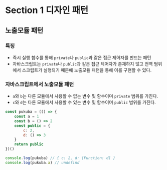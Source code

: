 # Section 1 디자인 패턴

## 노출모듈 패턴

### 특징
- 즉시 실행 함수를 통해 `private`나 `public`과 같은 접근 제어자를 만드는 패턴
- 자바스크립트는 `private`나 `public`과 같은 접근 제어자가 존재하지 않고 전역 범위에서 스크립트가 실행되기 때문에 노출모듈 패턴을 통해 이를 구현할 수 있다.

### 자바스크립트에서 노출모듈 패턴
- `a`와 `b`는 다른 모듈에서 사용할 수 없는 변수 및 함수이며 `private` 범위를 가진다.
- `c`와 `d`는 다른 모듈에서 사용할 수 있는 변수 및 함수이며 `public` 범위를 가진다.
```js
const pukuba = (() => {
    const a = 1
    const b = () => 2
    const public = {
        c: 2,
        d: () => 3
    }
    return public
})()

console.log(pukuba) // { c: 2, d: [Function: d] }
console.log(pukuba.a) // undefind
```